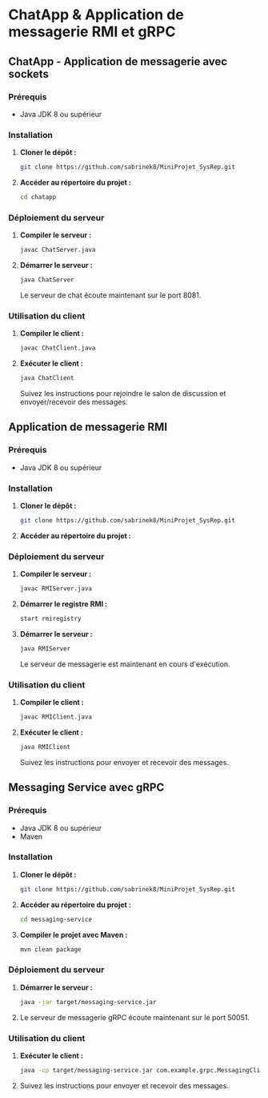 # ChatApp & Application de messagerie RMI et gRPC

## ChatApp - Application de messagerie avec sockets

### Prérequis

- Java JDK 8 ou supérieur

### Installation

1. **Cloner le dépôt :**

    ```bash
    git clone https://github.com/sabrinek8/MiniProjet_SysRep.git
    ```

2. **Accéder au répertoire du projet :**

    ```bash
    cd chatapp
    ```

### Déploiement du serveur

1. **Compiler le serveur :**

    ```bash
    javac ChatServer.java
    ```

2. **Démarrer le serveur :**

    ```bash
    java ChatServer
    ```

    Le serveur de chat écoute maintenant sur le port 8081.

### Utilisation du client

1. **Compiler le client :**

    ```bash
    javac ChatClient.java
    ```

2. **Exécuter le client :**

    ```bash
    java ChatClient
    ```

    Suivez les instructions pour rejoindre le salon de discussion et envoyer/recevoir des messages.

## Application de messagerie RMI

### Prérequis

- Java JDK 8 ou supérieur

### Installation

1. **Cloner le dépôt :**

    ```bash
    git clone https://github.com/sabrinek8/MiniProjet_SysRep.git
    ```

2. **Accéder au répertoire du projet :**


### Déploiement du serveur

1. **Compiler le serveur :**

    ```bash
    javac RMIServer.java
    ```

2. **Démarrer le registre RMI :**

    ```bash
    start rmiregistry
    ```

3. **Démarrer le serveur :**

    ```bash
    java RMIServer
    ```

    Le serveur de messagerie est maintenant en cours d'exécution.

### Utilisation du client

1. **Compiler le client :**

    ```bash
    javac RMIClient.java
    ```

2. **Exécuter le client :**

    ```bash
    java RMIClient
    ```

    Suivez les instructions pour envoyer et recevoir des messages.

## Messaging Service avec gRPC

### Prérequis

- Java JDK 8 ou supérieur
- Maven

### Installation

1. **Cloner le dépôt :**

    ```bash
    git clone https://github.com/sabrinek8/MiniProjet_SysRep.git
    ```

2. **Accéder au répertoire du projet :**

    ```bash
    cd messaging-service
    ```

3. **Compiler le projet avec Maven :**

    ```bash
    mvn clean package
    ```

### Déploiement du serveur

1. **Démarrer le serveur :**

    ```bash
    java -jar target/messaging-service.jar
    ```

2. Le serveur de messagerie gRPC écoute maintenant sur le port 50051.

### Utilisation du client

1. **Exécuter le client :**

    ```bash
    java -cp target/messaging-service.jar com.example.grpc.MessagingClient
    ```

2. Suivez les instructions pour envoyer et recevoir des messages.
